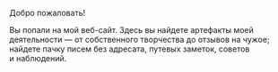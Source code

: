 Добро пожаловать!

Вы&nbsp;попали на&nbsp;мой веб-сайт. Здесь вы&nbsp;найдете артефакты моей деятельности&nbsp;&mdash; от&nbsp;собственного творчества до&nbsp;отзывов на&nbsp;чужое; найдете пачку писем без адресата, путевых заметок, советов и&nbsp;наблюдений.